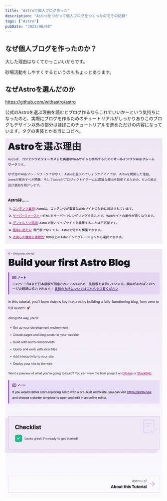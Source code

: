 ```yaml
---
title: "Astroで個人ブログ作った"
description: "Astroをつかって個人ブログをつくったのでその記録"
tags: ["Astro"]
pubDate: "2023/06/08"
---
```


## なぜ個人ブログを作ったのか？

大した理由はなくてかっこいいからです。

砂場活動をしやすくするというのもちょっとあります。

## なぜAstroを選んだのか

https://github.com/withastro/astro

公式のAstroを選ぶ理由を読むとブログ作るならこれでいいかーという気持ちになったのと、実際にブログを作るためのチュートリアルがしっかりありこのブログもデザイン以外の部分はほぼこのチュートリアルを進めただけの内容になっています。タグの実装とか本当にコピペ。

![](../../assets/create-personal-site-with-astoro/20230610010106.png)

![](../../assets/create-personal-site-with-astoro/20230610010140.png)


